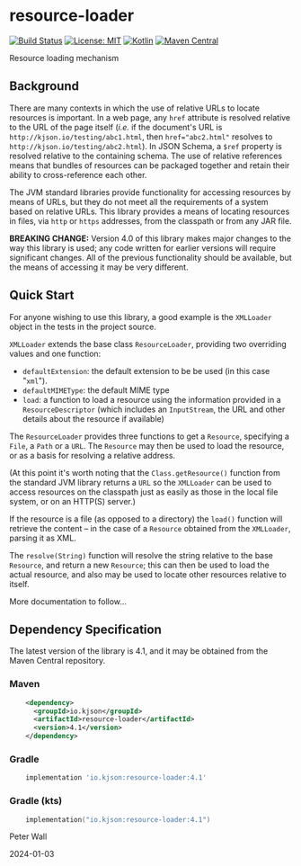 # resource-loader

[![Build Status](https://travis-ci.com/pwall567/resource-loader.svg?branch=main)](https://travis-ci.com/github/pwall567/resource-loader)
[![License: MIT](https://img.shields.io/badge/License-MIT-yellow.svg)](https://opensource.org/licenses/MIT)
[![Kotlin](https://img.shields.io/static/v1?label=Kotlin&message=v1.8.22&color=7f52ff&logo=kotlin&logoColor=7f52ff)](https://github.com/JetBrains/kotlin/releases/tag/v1.8.22)
[![Maven Central](https://img.shields.io/maven-central/v/io.kjson/resource-loader?label=Maven%20Central)](https://search.maven.org/search?q=g:%22io.kjson%22%20AND%20a:%22resource-loader%22)

Resource loading mechanism

## Background

There are many contexts in which the use of relative URLs to locate resources is important.
In a web page, any `href` attribute is resolved relative to the URL of the page itself (_i.e._ if the document's URL is
`http://kjson.io/testing/abc1.html`, then `href="abc2.html"` resolves to `http://kjson.io/testing/abc2.html`).
In JSON Schema, a `$ref` property is resolved relative to the containing schema.
The use of relative references means that bundles of resources can be packaged together and retain their ability to
cross-reference each other.

The JVM standard libraries provide functionality for accessing resources by means of URLs, but they do not meet all the
requirements of a system based on relative URLs.
This library provides a means of locating resources in files, via `http` or `https` addresses, from the classpath or
from any JAR file.

**BREAKING CHANGE:** Version 4.0 of this library makes major changes to the way this library is used; any code written
for earlier versions will require significant changes.
All of the previous functionality should be available, but the means of accessing it may be very different.

## Quick Start

For anyone wishing to use this library, a good example is the `XMLLoader` object in the tests in the project source.

`XMLLoader` extends the base class `ResourceLoader`, providing two overriding values and one function:
- `defaultExtension`: the default extension to be be used (in this case "`xml`").
- `defaultMIMEType`: the default MIME type
- `load`: a function to load a resource using the information provided in a `ResourceDescriptor` (which includes an
  `InputStream`, the URL and other details about the resource if available)

The `ResourceLoader` provides three functions to get a `Resource`, specifying a `File`, a `Path` or a `URL`.
The `Resource` may then be used to load the resource, or as a basis for resolving a relative address.

(At this point it's worth noting that the `Class.getResource()` function from the standard JVM library returns a `URL`
so the `XMLLoader` can be used to access resources on the classpath just as easily as those in the local file system, or
on an HTTP(S) server.)

If the resource is a file (as opposed to a directory) the `load()` function will retrieve the content &ndash; in the
case of a `Resource` obtained from the `XMLLoader`, parsing it as XML.

The `resolve(String)` function will resolve the string relative to the base `Resource`, and return a new `Resource`;
this can then be used to load the actual resource, and also may be used to locate other resources relative to itself.

More documentation to follow...

## Dependency Specification

The latest version of the library is 4.1, and it may be obtained from the Maven Central repository.

### Maven
```xml
    <dependency>
      <groupId>io.kjson</groupId>
      <artifactId>resource-loader</artifactId>
      <version>4.1</version>
    </dependency>
```
### Gradle
```groovy
    implementation 'io.kjson:resource-loader:4.1'
```
### Gradle (kts)
```kotlin
    implementation("io.kjson:resource-loader:4.1")
```

Peter Wall

2024-01-03

